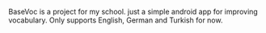 BaseVoc is a project for my school. just a simple android app for improving vocabulary.
Only supports English, German and Turkish for now.
